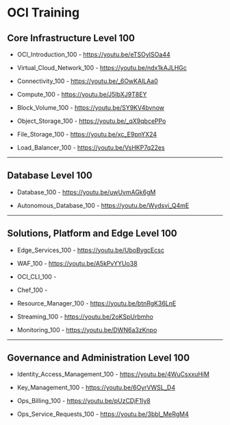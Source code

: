 # OCI Training

## Core Infrastructure Level 100


* OCI_Introduction_100 - https://youtu.be/eTSOyISOa44

* Virtual_Cloud_Network_100 - https://youtu.be/ndx1kAJLHGc

* Connectivity_100 - https://youtu.be/_6OwKAlLAa0

* Compute_100 - https://youtu.be/J5IbXJ9T8EY

* Block_Volume_100 - https://youtu.be/SY9KV4bvnow

* Object_Storage_100 - https://youtu.be/_qX9qbcePPo

* File_Storage_100 - https://youtu.be/xc_E9pnYX24

* Load_Balancer_100 - https://youtu.be/VsHKP7q22es


---

## Database Level 100


* Database_100 - https://youtu.be/uwUvmAGk6gM

* Autonomous_Database_100 - https://youtu.be/Wydsvi_Q4mE


---

## Solutions, Platform and Edge Level 100


* Edge_Services_100 - https://youtu.be/UboBygcEcsc

* WAF_100 - https://youtu.be/A5kPvYYUo38

* OCI_CLI_100 - 

* Chef_100 - 

* Resource_Manager_100 - https://youtu.be/btnRgK36LnE

* Streaming_100 - https://youtu.be/2oKSpUrbmho

* Monitoring_100 - https://youtu.be/DWN6a3zKnpo


---

## Governance and Administration Level 100

* Identity_Access_Management_100 - https://youtu.be/4WuCsxxuHjM

* Key_Management_100 - https://youtu.be/6OyrVWSL_D4

* Ops_Billing_100 - https://youtu.be/pUzCDjF1Iy8

* Ops_Service_Requests_100 - https://youtu.be/3bbI_MeRgM4

